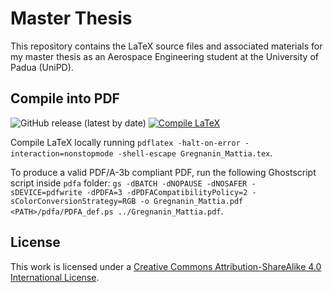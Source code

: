 # Master Thesis

This repository contains the LaTeX source files and associated materials for my master thesis as an Aerospace Engineering student at the University of Padua (UniPD). 

## Compile into PDF

![GitHub release (latest by date)](https://img.shields.io/github/v/release/mattiagre/master-thesis)
[![Compile LaTeX](https://github.com/mattiagre/master-thesis/actions/workflows/compile-latex.yml/badge.svg)](https://github.com/mattiagre/master-thesis/actions/workflows/compile-latex.yml)

Compile LaTeX locally running `pdflatex -halt-on-error -interaction=nonstopmode -shell-escape Gregnanin_Mattia.tex`. 

To produce a valid PDF/A-3b compliant PDF, run the following Ghostscript script inside `pdfa` folder: `gs -dBATCH -dNOPAUSE -dNOSAFER -sDEVICE=pdfwrite -dPDFA=3 -dPDFACompatibilityPolicy=2 -sColorConversionStrategy=RGB -o Gregnanin_Mattia.pdf <PATH>/pdfa/PDFA_def.ps ../Gregnanin_Mattia.pdf`.


## License

This work is licensed under a [Creative Commons Attribution-ShareAlike 4.0 International License](https://creativecommons.org/licenses/by-sa/4.0/).